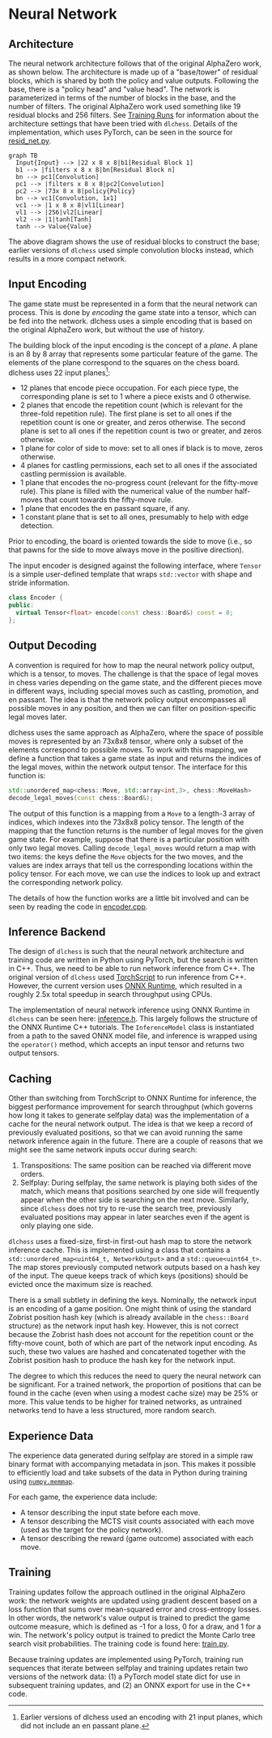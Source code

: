 # Neural Network

## Architecture

The neural network architecture follows that of the original AlphaZero work, as shown
below.  The architecture is made up of a "base/tower" of residual blocks, which is
shared by both the policy and value outputs.  Following the base, there is a "policy
head" and "value head".  The network is parameterized in terms of the number of blocks
in the base, and the number of filters.  The original AlphaZero work used something like
19 residual blocks and 256 filters.  See [Training Runs](../training-runs.md) for
information about the architecture settings that have been tried with `dlchess`.
Details of the implementation, which uses PyTorch, can be seen in the source for
[resid_net.py](https://github.com/mcfarljm/dlchess/blob/main/nn/resid_net.py).

``` mermaid
graph TB
  Input{Input} --> |22 x 8 x 8|b1[Residual Block 1]
  b1 --> |filters x 8 x 8|bn[Residual Block n]
  bn --> pc1[Convolution]
  pc1 --> |filters x 8 x 8|pc2[Convolution]
  pc2 --> |73x 8 x 8|policy{Policy}
  bn --> vc1[Convolution, 1x1]
  vc1 --> |1 x 8 x 8|vl1[Linear]
  vl1 --> |256|vl2[Linear]
  vl2 --> |1|tanh[Tanh]
  tanh --> Value{Value}
```

The above diagram shows the use of residual blocks to construct the base; earlier
versions of `dlchess` used simple convolution blocks instead, which results in a more
compact network.

## Input Encoding

The game state must be represented in a form that the neural network can process.  This
is done by _encoding_ the game state into a tensor, which can be fed into the network.
dlchess uses a simple encoding that is based on the original AlphaZero work, but without
the use of history.

The building block of the input encoding is the concept of a _plane_.  A plane is an 8
by 8 array that represents some particular feature of the game.  The elements of the
plane correspond to the squares on the chess board.  dlchess uses 22 input planes[^1]:

- 12 planes that encode piece occupation.  For each piece type, the corresponding plane
  is set to 1 where a piece exists and 0 otherwise.
- 2 planes that encode the repetition count (which is relevant for the three-fold
  repetition rule).  The first plane is set to all ones if the repetition count is one
  or greater, and zeros otherwise.  The second plane is set to all ones if the
  repetition count is two or greater, and zeros otherwise.
- 1 plane for color of side to move: set to all ones if black is to move, zeros
  otherwise.
- 4 planes for castling permissions, each set to all ones if the associated castling
  permission is available.
- 1 plane that encodes the no-progress count (relevant for the fifty-move rule).  This
  plane is filled with the numerical value of the number half-moves that count towards
  the fifty-move rule.
- 1 plane that encodes the en passant square, if any.
- 1 constant plane that is set to all ones, presumably to help with edge detection.

Prior to encoding, the board is oriented towards the side to move (i.e., so that pawns
for the side to move always move in the positive direction).

The input encoder is designed against the following interface, where `Tensor` is a
simple user-defined template that wraps `std::vector` with shape and stride information.

```c++
class Encoder {
public:
  virtual Tensor<float> encode(const chess::Board&) const = 0;
};
```

[^1]: Earlier versions of dlchess used an encoding with 21 input planes, which did not include an en passant plane.

## Output Decoding

A convention is required for how to map the neural network policy output, which is a
tensor, to moves.  The challenge is that the space of legal moves in chess varies
depending on the game state, and the different pieces move in different ways, including
special moves such as castling, promotion, and en passant.  The idea is that the network
policy output encompasses all possible moves in any position, and then we can filter on
position-specific legal moves later.

dlchess uses the same approach as AlphaZero, where the space of possible moves is
represented by an 73x8x8 tensor, where only a subset of the elements correspond to
possible moves.  To work with this mapping, we define a function that takes a game state
as input and returns the indices of the legal moves, within the network output tensor.
The interface for this function is:

```c++
std::unordered_map<chess::Move, std::array<int,3>, chess::MoveHash>
decode_legal_moves(const chess::Board&);
```

The output of this function is a mapping from a `Move` to a length-3 array of indices,
which indexes into the 73x8x8 policy tensor.  The length of the mapping that the
function returns is the number of legal moves for the given game state.  For example,
suppose that there is a particular position with only two legal moves.  Calling
`decode_legal_moves` would return a map with two items: the keys define the `Move`
objects for the two moves, and the values are index arrays that tell us the
corresponding locations within the policy tensor.  For each move, we can use the indices
to look up and extract the corresponding network policy.

The details of how the function works are a little bit involved and can be seen by
reading the code in
[encoder.cpp](https://github.com/mcfarljm/dlchess/blob/main/src/zero/encoder.cpp).

## Inference Backend

The design of `dlchess` is such that the neural network architecture and training code
are written in Python using PyTorch, but the search is written in C++.  Thus, we need to
be able to run network inference from C++.  The original version of `dlchess` used
[TorchScript](https://pytorch.org/docs/stable/jit.html) to run inference from C++.
However, the current version uses [ONNX Runtime](https://onnxruntime.ai/), which
resulted in a roughly 2.5x total speedup in search throughput using CPUs.

The implementation of neural network inference using ONNX Runtime in `dlchess` can be
seen here:
[inference.h](https://github.com/mcfarljm/dlchess/blob/main/src/zero/inference.h).  This
largely follows the structure of the ONNX Runtime C++ tutorials.  The `InferenceModel`
class is instantiated from a path to the saved ONNX model file, and inference is wrapped
using the `operator()` method, which accepts an input tensor and returns two output
tensors.

## Caching

Other than switching from TorchScript to ONNX Runtime for inference, the biggest
performance improvement for search throughput (which governs how long it takes to
generate selfplay data) was the implementation of a cache for the neural network output.
The idea is that we keep a record of previously evaluated positions, so that we can
avoid running the same network inference again in the future.  There are a couple of
reasons that we might see the same network inputs occur during search:

1. Transpositions: The same position can be reached via different move orders.
2. Selfplay: During selfplay, the same network is playing both sides of the match, which
   means that positions searched by one side will frequently appear when the other side
   is searching on the next move.  Similarly, since `dlchess` does not try to re-use the
   search tree, previously evaluated positions may appear in later searches even if the
   agent is only playing one side.

`dlchess` uses a fixed-size, first-in first-out hash map to store the network inference
cache.  This is implemented using a class that contains a `std::unordered_map<uint64_t,
NetworkOutput>` and a `std::queue<uint64_t>`.  The map stores previously computed
network outputs based on a hash key of the input.  The queue keeps track of which keys
(positions) should be evicted once the maximum size is reached.

There is a small subtlety in defining the keys.  Nominally, the network input is an
encoding of a game position.  One might think of using the standard Zobrist position hash key
(which is already available in the `chess::Board` structure) as the network
input hash key.  However, this is not correct because the Zobrist hash does not account
for the repetition count or the fifty-move count, both of which are part of the network
input encoding.  As such, these two values are hashed and concatenated together with the
Zobrist position hash to produce the hash key for the network input.

The degree to which this reduces the need to query the neural network can be
significant.  For a trained network, the proportion of positions that can be found in
the cache (even when using a modest cache size) may be 25% or more.  This value tends to
be higher for trained networks, as untrained networks tend to have a less structured,
more random search.

## Experience Data

The experience data generated during selfplay are stored in a simple raw binary format
with accompanying metadata in json.  This makes it possible to efficiently load and take
subsets of the data in Python during training using
[`numpy.memmap`](https://numpy.org/doc/stable/reference/generated/numpy.memmap.html).

For each game, the experience data include:

* A tensor describing the input state before each move.
* A tensor describing the MCTS visit counts associated with each move (used as the
  target for the policy network).
* A tensor describing the reward (game outcome) associated with each move.

## Training

Training updates follow the approach outlined in the original AlphaZero work: the
network weights are updated using gradient descent based on a loss function that sums
over mean-squared error and cross-entropy losses.  In other words, the network's value
output is trained to predict the game outcome measure, which is defined as -1 for a
loss, 0 for a draw, and 1 for a win.  The network's policy output is trained to predict
the Monte Carlo tree search visit probabilities.  The training code is found here:
[train.py](https://github.com/mcfarljm/dlchess/blob/main/train/train.py).

Because training updates are implemented using PyTorch, training run sequences that
iterate between selfplay and training updates retain two versions of the network data:
(1) a PyTorch model state dict for use in subsequent training updates, and (2) an ONNX
export for use in the C++ code.
